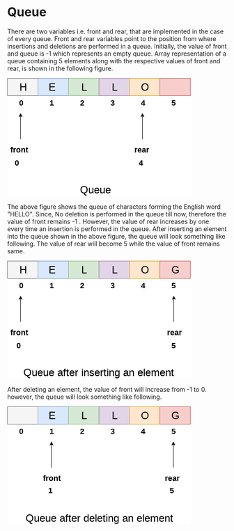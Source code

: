 
# Queue

There are two variables i.e. front and rear, that are implemented in the case of every queue. Front and rear variables point to the position from where insertions and deletions are performed in a queue. Initially, the value of front and queue is -1 which represents an empty queue. Array representation of a queue containing 5 elements along with the respective values of front and rear, is shown in the following figure.


![Singly Linked List](https://github.com/saielnaik/Data-Structure-in-C/blob/main/Queue/array-representation-of-queue.png)

The above figure shows the queue of characters forming the English word "HELLO". Since, No deletion is performed in the queue till now, therefore the value of front remains -1 . However, the value of rear increases by one every time an insertion is performed in the queue. After inserting an element into the queue shown in the above figure, the queue will look something like following. The value of rear will become 5 while the value of front remains same.

![Singly Linked List](https://github.com/saielnaik/Data-Structure-in-C/blob/main/Queue/array-representation-of-queue2.png)

After deleting an element, the value of front will increase from -1 to 0. however, the queue will look something like following.

![Singly Linked List](https://github.com/saielnaik/Data-Structure-in-C/blob/main/Queue/array-representation-of-queue3.png)
